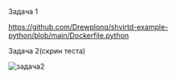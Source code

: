 Задача 1

https://github.com/Drewplonq/shvirtd-example-python/blob/main/Dockerfile.python



Задача 2(скрин теста)

![задача2](https://github.com/user-attachments/assets/174ad5c7-74b6-4740-9096-1b867d223b25)

